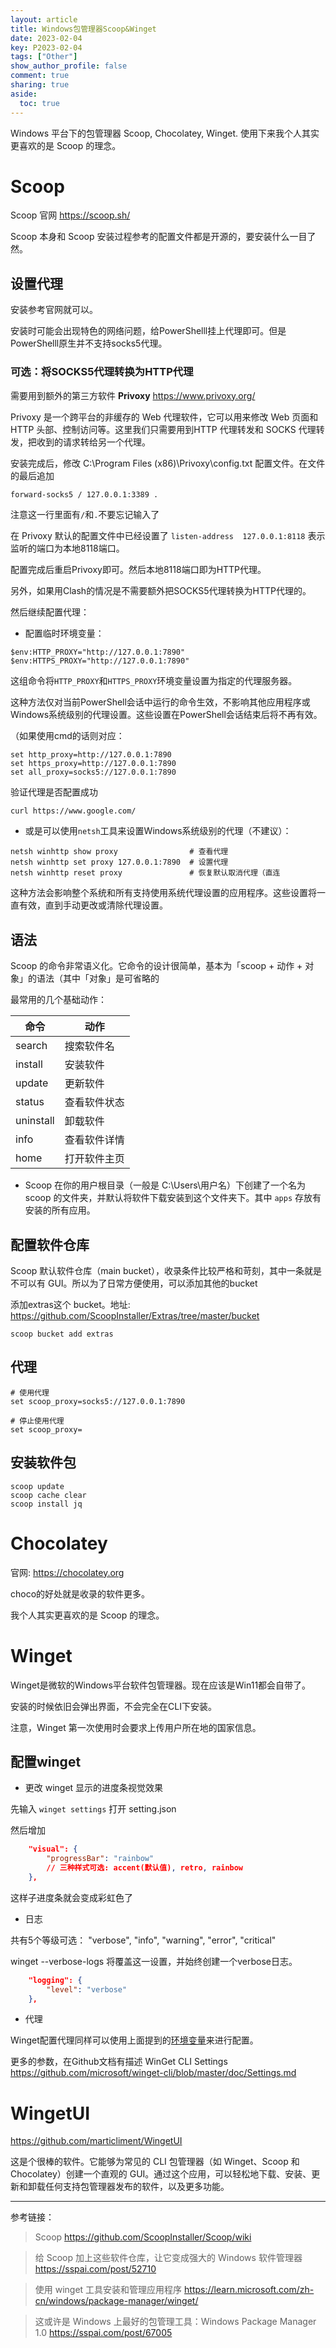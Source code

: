 ```yaml
---
layout: article
title: Windows包管理器Scoop&Winget
date: 2023-02-04
key: P2023-02-04
tags: ["Other"]
show_author_profile: false
comment: true
sharing: true
aside:
  toc: true
---
```


Windows 平台下的包管理器 Scoop, Chocolatey,  Winget. 使用下来我个人其实更喜欢的是 Scoop 的理念。

<!--more-->

# Scoop

Scoop 官网 <https://scoop.sh/>

Scoop 本身和 Scoop 安装过程参考的配置文件都是开源的，要安装什么一目了然。

## 设置代理

安装参考官网就可以。

安装时可能会出现特色的网络问题，给PowerShelll挂上代理即可。但是PowerShelll原生并不支持socks5代理。

### 可选：将SOCKS5代理转换为HTTP代理

需要用到额外的第三方软件 **Privoxy** https://www.privoxy.org/

Privoxy 是一个跨平台的非缓存的 Web 代理软件，它可以用来修改 Web 页面和 HTTP 头部、控制访问等。这里我们只需要用到HTTP 代理转发和 SOCKS 代理转发，把收到的请求转给另一个代理。

安装完成后，修改 C:\Program Files (x86)\Privoxy\config.txt 配置文件。在文件的最后追加

```
forward-socks5 / 127.0.0.1:3389 .
```

注意这一行里面有`/`和`.`不要忘记输入了

在 Privoxy 默认的配置文件中已经设置了 `listen-address  127.0.0.1:8118` 表示监听的端口为本地8118端口。

配置完成后重启Privoxy即可。然后本地8118端口即为HTTP代理。

另外，如果用Clash的情况是不需要额外把SOCKS5代理转换为HTTP代理的。

然后继续配置代理：

- 配置临时环境变量：

```shell
$env:HTTP_PROXY="http://127.0.0.1:7890"
$env:HTTPS_PROXY="http://127.0.0.1:7890"
```

这组命令将`HTTP_PROXY`和`HTTPS_PROXY`环境变量设置为指定的代理服务器。

这种方法仅对当前PowerShell会话中运行的命令生效，不影响其他应用程序或Windows系统级别的代理设置。这些设置在PowerShell会话结束后将不再有效。

（如果使用cmd的话则对应：

```shell
set http_proxy=http://127.0.0.1:7890
set https_proxy=http://127.0.0.1:7890
set all_proxy=socks5://127.0.0.1:7890
```

验证代理是否配置成功

```bash
curl https://www.google.com/
```

- 或是可以使用`netsh`工具来设置Windows系统级别的代理（不建议）：

```shell
netsh winhttp show proxy				# 查看代理
netsh winhttp set proxy 127.0.0.1:7890	# 设置代理
netsh winhttp reset proxy				# 恢复默认取消代理（直连
```

这种方法会影响整个系统和所有支持使用系统代理设置的应用程序。这些设置将一直有效，直到手动更改或清除代理设置。



## 语法

Scoop 的命令非常语义化。它命令的设计很简单，基本为「scoop + 动作 + 对象」的语法（其中「对象」是可省略的

最常用的几个基础动作：

| 命令      | 动作         |
| --------- | ------------ |
| search    | 搜索软件名   |
| install   | 安装软件     |
| update    | 更新软件     |
| status    | 查看软件状态 |
| uninstall | 卸载软件     |
| info      | 查看软件详情 |
| home      | 打开软件主页 |

- Scoop 在你的用户根目录（一般是 C:\Users\用户名）下创建了一个名为 scoop 的文件夹，并默认将软件下载安装到这个文件夹下。其中 `apps` 存放有安装的所有应用。

## 配置软件仓库

 Scoop 默认软件仓库（main bucket），收录条件比较严格和苛刻，其中一条就是不可以有 GUI。所以为了日常方便使用，可以添加其他的bucket

添加extras这个 bucket。地址: https://github.com/ScoopInstaller/Extras/tree/master/bucket

```shell
scoop bucket add extras
```

## 代理

```shell
# 使用代理
set scoop_proxy=socks5://127.0.0.1:7890

# 停止使用代理
set scoop_proxy=
```

## 安装软件包

```shell
scoop update
scoop cache clear
scoop install jq
```



# Chocolatey

官网: <https://chocolatey.org>

choco的好处就是收录的软件更多。

我个人其实更喜欢的是 Scoop 的理念。



# Winget

Winget是微软的Windows平台软件包管理器。现在应该是Win11都会自带了。

安装的时候依旧会弹出界面，不会完全在CLI下安装。

注意，Winget 第一次使用时会要求上传用户所在地的国家信息。

## 配置winget

- 更改 winget 显示的进度条视觉效果

先输入 `winget settings` 打开 setting.json

然后增加

```json
    "visual": {
        "progressBar": "rainbow"
        // 三种样式可选: accent(默认值), retro, rainbow
    },
```

这样子进度条就会变成彩虹色了

- 日志

共有5个等级可选： "verbose", "info", "warning", "error", "critical"

winget --verbose-logs 将覆盖这一设置，并始终创建一个verbose日志。

```json
    "logging": {
		"level": "verbose"
    },
```

- 代理

Winget配置代理同样可以使用上面提到的[环境变量](#安装时的代理)来进行配置。

更多的参数，在Github文档有描述
WinGet CLI Settings https://github.com/microsoft/winget-cli/blob/master/doc/Settings.md



# WingetUI

<https://github.com/marticliment/WingetUI>

这是个很棒的软件。它能够为常见的 CLI 包管理器（如 Winget、Scoop 和 Chocolatey）创建一个直观的 GUI。通过这个应用，可以轻松地下载、安装、更新和卸载任何支持包管理器发布的软件，以及更多功能。



---

参考链接：

> Scoop https://github.com/ScoopInstaller/Scoop/wiki

> 给 Scoop 加上这些软件仓库，让它变成强大的 Windows 软件管理器 https://sspai.com/post/52710

> 使用 winget 工具安装和管理应用程序 https://learn.microsoft.com/zh-cn/windows/package-manager/winget/

> 这或许是 Windows 上最好的包管理工具：Windows Package Manager 1.0 https://sspai.com/post/67005